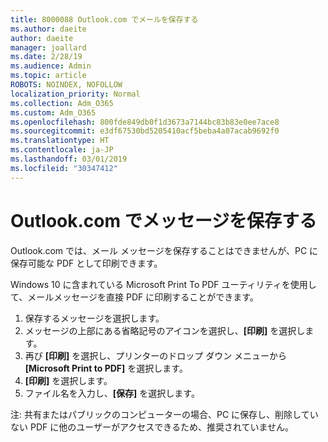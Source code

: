 ```yaml
---
title: 8000088 Outlook.com でメールを保存する
ms.author: daeite
author: daeite
manager: joallard
ms.date: 2/28/19
ms.audience: Admin
ms.topic: article
ROBOTS: NOINDEX, NOFOLLOW
localization_priority: Normal
ms.collection: Adm_O365
ms.custom: Adm_O365
ms.openlocfilehash: 800fde849db0f1d3673a7144bc83b83e0ee7ace8
ms.sourcegitcommit: e3df67530bd5205410acf5beba4a07acab9692f0
ms.translationtype: HT
ms.contentlocale: ja-JP
ms.lasthandoff: 03/01/2019
ms.locfileid: "30347412"
---
```

# <a name="saving-messages-in-outlookcom"></a>Outlook.com でメッセージを保存する

Outlook.com では、メール メッセージを保存することはできませんが、PC に保存可能な PDF として印刷できます。

Windows 10 に含まれている Microsoft Print To PDF ユーティリティを使用して、メールメッセージを直接 PDF に印刷することができます。

1. 保存するメッセージを選択します。
2. メッセージの上部にある省略記号のアイコンを選択し、**[印刷]** を選択します。
3. 再び **[印刷]** を選択し、プリンターのドロップ ダウン メニューから **[Microsoft Print to PDF]** を選択します。
4. **[印刷]** を選択します。
5. ファイル名を入力し、**[保存]** を選択します。

注: 共有またはパブリックのコンピューターの場合、PC に保存し、削除していない PDF に他のユーザーがアクセスできるため、推奨されていません。